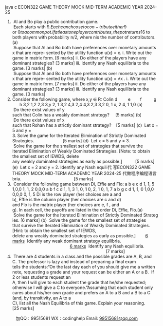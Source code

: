 java c
ECON322 GAME THEORY 
MOCK MID-TERM 
ACADEMIC YEAR 2024-25
1.  Al and Bo play a public contribution game.  Each starts with $9.  Each can choose to con- tribute either $9 or $0 to a common pot. If at least one player contributes, the pot returns $16 to both players with probability n/2, where nis the number of contributors.
(a)  Suppose that Al and Bo both have preferences over monetary amounts x that are repre- sented by the utility function u(x) = x.
i. Write out the game in matrix form. [6 marks] 
ii. Do either of the players have any dominant strategies? [3 marks] 
iii. Identify any Nash equilibria to the game. [3 marks] 
(b)  Suppose that Al and Bo both have preferences over monetary amounts x that are repre- sented by the utility function u(x) = √x .
i. Write out the game in matrix form. [7 marks] 
ii. Do either of the players have any dominant strategies? [3 marks] 
iii. Identify any Nash equilibria to the game. [3 marks] 
2. Consider the following game, where x,y ∈ R: 
Colin
d         e        f          g        h
3,2 
1,2 
2,3 
3,y 
2, 1 
3,2 
4,3 
2,4 
4,3 
2,3 
3,2 
0, 1 
x, 2 
4, 1 
1,0 
(a)  Do there exist values of y such that Colin has a weakly dominant strategy?     [5 marks] (b)  Do there exist values of x such that Rohan has a strictly dominant strategy?    [5 marks]
(c)  Let x = 5 and y = 3. Solve the game for the Iterated Elimination of Strictly Dominated Strategies.                        [5 marks]
(d)  Let x = 5 and y = 3.  Solve the game for the smallest set of strategies that survive the Iterated Elimination of Weakly Dominated Strategies.
[Note: to obtain the smallest set of IEWDS, delete any weakly dominated strategies as early as possible.]           [5 marks]
(e)  Let x = 2 and y = 2. Identify any Nash equili代 写ECON322 GAME THEORY MOCK MID-TERM ACADEMIC YEAR 2024-25
代做程序编程语言bria.                                            [5 marks]
3.  Consider the following game between Di, Effie and Flo:
a b 
e 
c d 
1, 1, 5 
1,0,0 
1, 1, 2 
0,0,0 
a b 
f 
c d 
1, 1, 3 
1, 0, 1 
0, 2, 1 
0, 1, 7 
a b 
g 
c d 
1, 1, 0 
1,0,0 
0,0,0 
0, 1, 5 Di is the row player (her choices are a and b), Effie is the column player (her choices are c and d) and Flo is the matrix player (her choices are e, f , and g). In each cell, the payoffs are listed in the order Di, Effie, Flo.(a)  Solve the game for the Iterated Elimination of Strictly Dominated Strategies. [6 marks]
(b)  Solve the game for the smallest set of strategies that survive the Iterated Elimination of Weakly Dominated Strategies.
[Hint: to obtain the smallest set of IEWDS, delete any weakly dominated strategies as early as possible.]        [6 marks](c)  Identify any weak dominant strategy equilibria.                                                 [6 marks](d)  Identify any Nash equilibria.                                                                               [7 marks]
4.  There are 4 students in a class and the possible grades are A, B, and C. The professor is lazy and instead of preparing a final exam tells the students:“On the last day each of you should give me a written note, requesting a grade and your request can be either an A or a B.  If 2 or less students request an A, then I will give to each student the grade that he/she requested; otherwise I will give a C to everyone.”Assuming that each student only cares about his/her own grade and prefers an A to a B and a B to a C (and, by transitivity, an A to a C), list all the Nash Equilibria of this game. Explain your reasoning.            [25 marks]













         
加QQ：99515681  WX：codinghelp  Email: 99515681@qq.com
